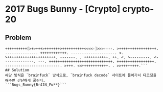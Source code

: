 # 2017 Bugs Bunny - [Crypto] crypto-20
## Problem
```decode the message!
++++++++++[>+>+++>+++++++>++++++++++<<<<-]>>>----. >+++++++++++++++++. --------------. ++++++++++++. --------------------. <. >++++++++++++++++++++++. -------. . +++++++++++. ++. <. >---------. <--------------. ---. +++++++++++++++++++++++++++++. +++++++++++++++++. -------------------------. >+++. <<++++++++++++. . >>++++++++.```
## Solution
해당 방식은 `brainfuck` 방식으로, `brainfuck decode` 사이트에 들어가서 디코딩을 해주면 간단하게 풀린다.
```Bugs_Bunny{Br41N_Fu**}```
